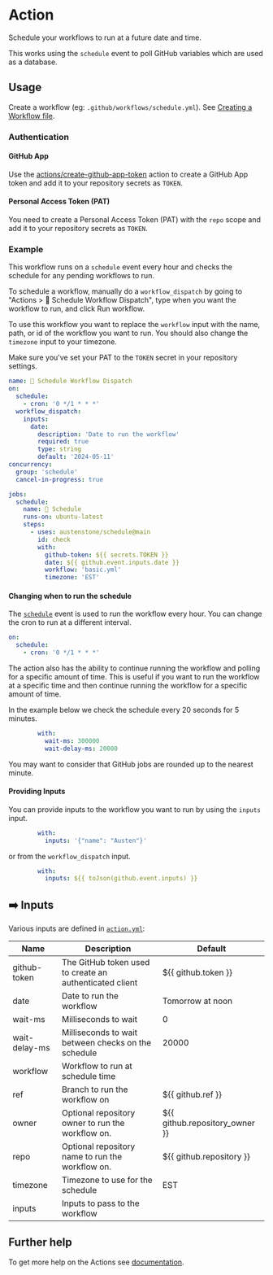 # Action

Schedule your workflows to run at a future date and time.

This works using the `schedule` event to poll GitHub variables which are used as a database.

## Usage
Create a workflow (eg: `.github/workflows/schedule.yml`). See [Creating a Workflow file](https://help.github.com/en/articles/configuring-a-workflow#creating-a-workflow-file).

### Authentication

#### GitHub App
Use the [actions/create-github-app-token](https://github.com/actions/create-github-app-token?tab=readme-ov-file#create-github-app-token) action to create a GitHub App token and add it to your repository secrets as `TOKEN`.

#### Personal Access Token (PAT)
You need to create a Personal Access Token (PAT) with the `repo` scope and add it to your repository secrets as `TOKEN`.

### Example

This workflow runs on a `schedule` event every hour and checks the schedule for any pending workflows to run.

To schedule a workflow, manually do a `workflow_dispatch` by going to "Actions > 📅 Schedule Workflow Dispatch", type when you want the workflow to run, and click Run workflow.

To use this workflow you want to replace the `workflow` input with the name, path, or id of the workflow you want to run. You should also change the `timezone` input to your timezone.

Make sure you've set your PAT to the `TOKEN` secret in your repository settings.

```yml
name: 📅 Schedule Workflow Dispatch
on:
  schedule:
    - cron: '0 */1 * * *'
  workflow_dispatch:
    inputs:
      date:
        description: 'Date to run the workflow'
        required: true
        type: string
        default: '2024-05-11'
concurrency:
  group: 'schedule'
  cancel-in-progress: true

jobs:
  schedule:
    name: 📅 Schedule
    runs-on: ubuntu-latest
    steps:
      - uses: austenstone/schedule@main
        id: check
        with:
          github-token: ${{ secrets.TOKEN }}
          date: ${{ github.event.inputs.date }}
          workflow: 'basic.yml'
          timezone: 'EST'
```

#### Changing when to run the schedule

The [`schedule`](https://docs.github.com/en/actions/using-workflows/events-that-trigger-workflows#schedule) event is used to run the workflow every hour. You can change the cron to run at a different interval.

```yml
on:
  schedule:
    - cron: '0 */1 * * *'
```

The action also has the ability to continue running the workflow and polling for a specific amount of time. This is useful if you want to run the workflow at a specific time and then continue running the workflow for a specific amount of time.

In the example below we check the schedule every 20 seconds for 5 minutes.

```yml
        with:
          wait-ms: 300000
          wait-delay-ms: 20000
```

You may want to consider that GitHub jobs are rounded up to the nearest minute.

#### Providing Inputs

You can provide inputs to the workflow you want to run by using the `inputs` input.

```yml
        with:
          inputs: '{"name": "Austen"}'
```

or from the `workflow_dispatch` input.

```yml
        with:
          inputs: ${{ toJson(github.event.inputs) }}
```

## ➡️ Inputs
Various inputs are defined in [`action.yml`](action.yml):

| Name | Description | Default |
| --- | - | - |
| github-token | The GitHub token used to create an authenticated client | ${{ github.token }} |
| date | Date to run the workflow | Tomorrow at noon |
| wait-ms | Milliseconds to wait | 0 |
| wait-delay-ms | Milliseconds to wait between checks on the schedule | 20000 |
| workflow | Workflow to run at schedule time |  |
| ref | Branch to run the workflow on | ${{ github.ref }} |
| owner | Optional repository owner to run the workflow on. | ${{ github.repository_owner }} |
| repo | Optional repository name to run the workflow on. | ${{ github.repository }} |
| timezone | Timezone to use for the schedule | EST |
| inputs | Inputs to pass to the workflow |

<!-- 
## ⬅️ Outputs
| Name | Description |
| --- | - |
| output | The output. |
-->

## Further help
To get more help on the Actions see [documentation](https://docs.github.com/en/actions).

